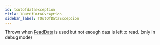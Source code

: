 ```yaml
---
id: toutofdataexception
title: TOutOfDataException
sidebar_label: TOutOfDataException
---
```



Thrown when [ReadData](../../../brl/brl.blitz/#readdata) is used but not enough data is left to read. (only in debug mode)


